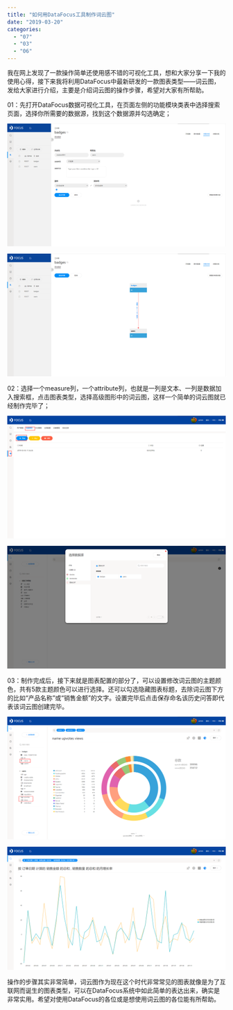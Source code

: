 ```yaml
---
title: "如何用DataFocus工具制作词云图"
date: "2019-03-20"
categories: 
  - "07"
  - "03"
  - "06"
---
```


我在网上发现了一款操作简单还使用感不错的可视化工具，想和大家分享一下我的使用心得，接下来我将利用DataFocus中最新研发的一款图表类型——词云图，发给大家进行介绍，主要是介绍词云图的操作步骤，希望对大家有所帮助。

01：先打开DataFocus数据可视化工具，在页面左侧的功能模块类表中选择搜索页面，选择你所需要的数据源，找到这个数据源并勾选确定；

![](images/word-image-151.png)

![](images/word-image-152.png)

02：选择一个measure列，一个attribute列，也就是一列是文本、一列是数据加入搜索框，点击图表类型，选择高级图形中的词云图，这样一个简单的词云图就已经制作完毕了；

![](images/word-image-153.png)

![](images/word-image-154.png)

03：制作完成后，接下来就是图表配置的部分了，可以设置修改词云图的主题颜色，共有5款主题颜色可以进行选择。还可以勾选隐藏图表标题，去除词云图下方的比如“产品名称”或“销售金额”的文字。设置完毕后点击保存命名该历史问答即代表该词云图创建完毕。

![](images/word-image-155.png)

![](images/word-image-157.png)

操作的步骤其实非常简单，词云图作为现在这个时代非常常见的图表就像是为了互联网而诞生的图表类型，可以在DataFocus系统中如此简单的表达出来，确实是非常实用。希望对使用DataFocus的各位或是想使用词云图的各位能有所帮助。
